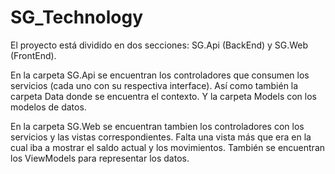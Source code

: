 # SG_Technology

El proyecto está dividido en dos secciones: SG.Api (BackEnd) y SG.Web (FrontEnd).

En la carpeta SG.Api se encuentran los controladores que consumen los servicios (cada uno con su respectiva interface). 
Así como también la carpeta Data donde se encuentra el contexto. Y la carpeta Models con los modelos de datos.


En la carpeta SG.Web se encuentran tambien los controladores con los servicios y las vistas correspondientes. 
Falta una vista más que era en la cual iba a mostrar el saldo actual y los movimientos. 
También se encuentran los ViewModels para representar los datos. 



